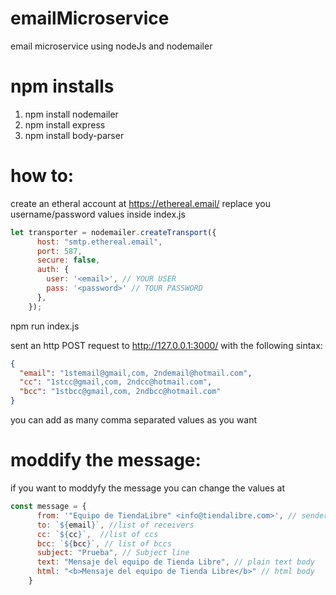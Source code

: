 # emailMicroservice
email microservice using nodeJs and nodemailer

# npm installs

1. npm install nodemailer
1. npm install express
1. npm install body-parser

# how to:

create an etheral account at https://ethereal.email/
replace you username/password values inside index.js

```javascript
let transporter = nodemailer.createTransport({
      host: "smtp.ethereal.email",
      port: 587,
      secure: false,
      auth: {
        user: '<email>', // YOUR USER
        pass: '<password>' // TOUR PASSWORD
      },
    });
```
npm run index.js

sent an http POST request to http://127.0.0.1:3000/ with the following sintax:
```JSON
{
  "email": "1stemail@gmail,com, 2ndemail@hotmail.com",
  "cc": "1stcc@gmail,com, 2ndcc@hotmail.com",
  "bcc": "1stbcc@gmail,com, 2ndbcc@hotmail.com"
}
```
you can add as many comma separated values as you want

# moddify the message:
 if you want to moddyfy the message you can change the values at

```javascript
const message = {
      from: '"Equipo de TiendaLibre" <info@tiendalibre.com>', // sender address
      to: `${email}`, //list of receivers
      cc: `${cc}`,  //list of ccs
      bcc: `${bcc}`, // list of bccs
      subject: "Prueba", // Subject line
      text: "Mensaje del equipo de Tienda Libre", // plain text body
      html: "<b>Mensaje del equipo de Tienda Libre</b>" // html body
    }
```
